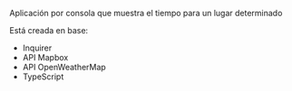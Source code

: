 Aplicación por consola que muestra el tiempo para un lugar determinado

Está creada en base: 

* Inquirer
* API Mapbox
* API OpenWeatherMap
* TypeScript